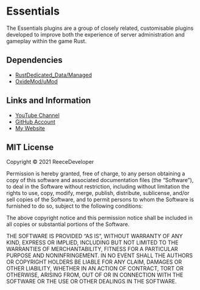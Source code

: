 # Essentials

The Essentials plugins are a group of closely related, customisable plugins developed to
improve both the experience of server administration and gameplay within the game Rust.

## Dependencies

* [RustDedicated_Data/Managed](Dependencies)
* [OxideMod/uMod](https://umod.org/)

## Links and Information

* [YouTube Channel](https://www.youtube.com/channel/UC1h5k4wUa9VRpZpH2bqr3kg)
* [GitHub Account](https://github.com/ReeceDeveloper)
* [My Website](https://reecedev.me/)

## MIT License

Copyright © 2021 ReeceDeveloper

Permission is hereby granted, free of charge, to any person obtaining a copy of this software and
associated documentation files (the “Software”), to deal in the Software without restriction,
including without limitation the rights to use, copy, modify, merge, publish, distribute,
sublicense, and/or sell copies of the Software, and to permit persons to whom the Software
is furnished to do so, subject to the following conditions:

The above copyright notice and this permission notice shall be included in all copies or substantial
portions of the Software.

THE SOFTWARE IS PROVIDED “AS IS”, WITHOUT WARRANTY OF ANY KIND, EXPRESS OR IMPLIED, INCLUDING BUT NOT
LIMITED TO THE WARRANTIES OF MERCHANTABILITY, FITNESS FOR A PARTICULAR PURPOSE AND NONINFRINGEMENT.
IN NO EVENT SHALL THE AUTHORS OR COPYRIGHT HOLDERS BE LIABLE FOR ANY CLAIM, DAMAGES OR OTHER LIABILITY,
WHETHER IN AN ACTION OF CONTRACT, TORT OR OTHERWISE, ARISING FROM, OUT OF OR IN CONNECTION WITH THE
SOFTWARE OR THE USE OR OTHER DEALINGS IN THE SOFTWARE.